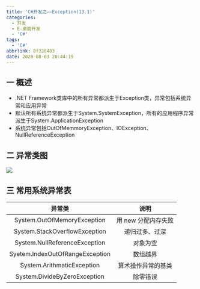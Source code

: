 ```yaml
---
title: 'C#开发之——Exception(13.1)'
categories:
  - 开发
  - E-桌面开发
  - 'C#'
tags:
  - 'C#'
abbrlink: 8f328483
date: 2020-08-03 20:44:19
---
```

## 一 概述

* .NET Framework类库中的所有异常都派生于Exception类，异常包括系统异常和应用异常
* 默认所有系统异常都派生于System.SystemException，所有的应用程序异常派生于System.ApplicationException
* 系统异常包括OutOfMemmoryException、IOException、NullReferenceException

<!--more-->

## 二 异常类图

![][1]

## 三 常用系统异常表

|           **异常类**            |      **说明**       |
| :-----------------------------: | :-----------------: |
|   System.OutOfMemoryException   | 用 new 分配内存失败 |
|  System.StackOverflowException  |   递归过多、过深    |
|  System.NullReferenceException  |      对象为空       |
| Syetem.IndexOutOfRangeException |      数组越界       |
|   System.ArithmaticException    | 算术操作异常的基类  |
|  System.DivideByZeroException   |      除零错误       |





[1]:https://cdn.staticaly.com/gh/PGzxc/CDN/master/blog-image/csharp-exception-struct.png